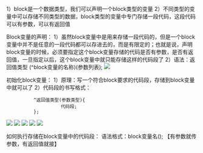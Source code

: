1）block是一个数据类型，我们可以声明一个block类型的变量
2）不同类型的变量中可以存储不同类型的数据，block类型的变量中专门存储一段代码，这段代码可以有参数，可以有返回值


Block变量的声明：
1）虽然block变量中是用来存储一段代码的，但是一个block变量中并不是任意的一段代码都可以存进去的，而是有限定的；也就是说，声明block变量的时候，必须要指定这个block变量存储的代码是否有参数，是否有返回值，一旦指定以后，这个block变量中就只能存储这样的代码段了
2）语法：返回值类型 (^block变量的名称)(参数列表);
![](https://tva1.sinaimg.cn/large/0081Kckwly1gly4hpakdcj30fg02j3zi.jpg)

初始化block变量：
1）原理：写一个符合block要求的代码段，存储到block变量中就可以了
2）代码段的书写格式：

              ^返回值类型(参数类型){
                        代码段;
              };
![](https://tva1.sinaimg.cn/large/0081Kckwly1gly4i0b989j303y02i0t6.jpg)
![](https://tva1.sinaimg.cn/large/0081Kckwly1gly4i7bl9oj305j01vglz.jpg)
![](https://tva1.sinaimg.cn/large/0081Kckwly1gly4idsc7nj305j01v74m.jpg)
![](https://tva1.sinaimg.cn/large/0081Kckwly1gly4ikffggj30b901vdgd.jpg)
![](https://tva1.sinaimg.cn/large/0081Kckwly1gly4iq8m2dj30e209wt9y.jpg)

  如何执行存储在block变量中的代码段：
语法格式：block变量名();
【有参数就传参数，有返回值就接】